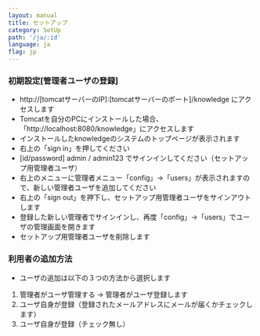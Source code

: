 ```yaml
---
layout: manual
title: セットアップ
category: SetUp
path: '/ja/:id'
language: ja
flag: jp
---
```



### 初期設定[管理者ユーザの登録]

- http://[tomcatサーバーのIP]:[tomcatサーバーのポート]/knowledge にアクセスします
- Tomcatを自分のPCにインストールした場合、「http://localhost:8080/knowledge」にアクセスします
- インストールしたknowledgeのシステムのトップページが表示されます
- 右上の「sign in」を押してください
- [id/password] admin / admin123 でサインインしてください（セットアップ用管理者ユーザ）
- 右上のメニューに管理者メニュー「config」→「users」が表示されますので、新しい管理者ユーザを追加してください
- 右上の「sign out」を押下し、セットアップ用管理者ユーザをサインアウトします
- 登録した新しい管理者でサインインし、再度「config」→「users」でユーザの管理画面を開きます
- セットアップ用管理者ユーザを削除します

### 利用者の追加方法

- ユーザの追加は以下の３つの方法から選択します

1. 管理者がユーザ管理する → 管理者がユーザ登録します
2. ユーザ自身が登録（登録されたメールアドレスにメールが届くかチェックします）
3. ユーザ自身が登録（チェック無し）

